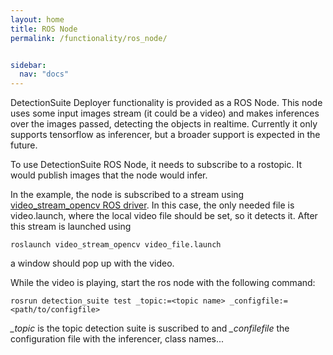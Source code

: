 ```yaml
---
layout: home
title: ROS Node
permalink: /functionality/ros_node/


sidebar:
  nav: "docs"
---
```


DetectionSuite Deployer functionality is provided as a ROS Node.
This node uses some input images stream (it could be a video) and 
makes inferences over the images passed, detecting the objects in realtime. 
Currently it only supports tensorflow as inferencer, but a broader support is expected
in the future.

To use DetectionSuite ROS Node, it needs to subscribe to a rostopic. It would publish images
that the node would infer.



In the example, the node is subscribed to a stream using [video_stream_opencv ROS driver](https://github.com/ros-drivers/video_stream_opencv).
In this case, the only needed file is video.launch, where the local video file should be set, so it detects it.
After this stream is launched using 

```
roslaunch video_stream_opencv video_file.launch
```

a window should pop up with the video.

While the video is playing, start the ros node with the following command:

```
rosrun detection_suite test _topic:=<topic name> _configfile:=<path/to/configfile>
```

*_topic* is the topic detection suite is suscribed to and *_confilefile* the configuration file with the inferencer, class names...